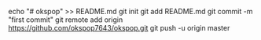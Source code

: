 echo "# okspop" >> README.md
git init
git add README.md
git commit -m "first commit"
git remote add origin https://github.com/okspop7643/okspop.git
git push -u origin master
